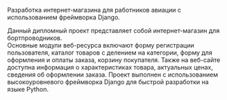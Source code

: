 Разработка интернет-магазина для работников авиации
с использованием фреймворка Django.


   Данный дипломный проект представляет собой интернет-магазин для бортпроводников.  
Основные модули веб-ресурса включают форму регистрации пользователя,  каталог товаров с делением на категории, 
форму для оформления и оплаты заказа, корзину покупателя. 
   Также на веб-сайте доступна информация о характеристиках товара, актуальных ценах, сведения об оформлении заказа. 
Проект выполнен с использованием высокоуровневого фреймворка Django для быстрой разработки на языке Python.

